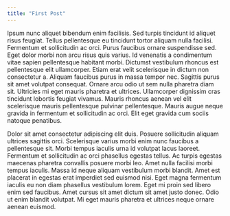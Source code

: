 ```yaml
---
title: "First Post"
---
```


Ipsum nunc aliquet bibendum enim facilisis. Sed turpis tincidunt id aliquet risus feugiat. Tellus pellentesque eu tincidunt tortor aliquam nulla facilisi. Fermentum et sollicitudin ac orci. Purus faucibus ornare suspendisse sed. Eget dolor morbi non arcu risus quis varius. Id venenatis a condimentum vitae sapien pellentesque habitant morbi. Dictumst vestibulum rhoncus est pellentesque elit ullamcorper. Etiam erat velit scelerisque in dictum non consectetur a. Aliquam faucibus purus in massa tempor nec. Sagittis purus sit amet volutpat consequat. Ornare arcu odio ut sem nulla pharetra diam sit. Ultricies mi eget mauris pharetra et ultrices. Ullamcorper dignissim cras tincidunt lobortis feugiat vivamus. Mauris rhoncus aenean vel elit scelerisque mauris pellentesque pulvinar pellentesque. Mauris augue neque gravida in fermentum et sollicitudin ac orci. Elit eget gravida cum sociis natoque penatibus.

Dolor sit amet consectetur adipiscing elit duis. Posuere sollicitudin aliquam ultrices sagittis orci. Scelerisque varius morbi enim nunc faucibus a pellentesque sit. Morbi tempus iaculis urna id volutpat lacus laoreet. Fermentum et sollicitudin ac orci phasellus egestas tellus. Ac turpis egestas maecenas pharetra convallis posuere morbi leo. Amet nulla facilisi morbi tempus iaculis. Massa id neque aliquam vestibulum morbi blandit. Amet est placerat in egestas erat imperdiet sed euismod nisi. Eget magna fermentum iaculis eu non diam phasellus vestibulum lorem. Eget mi proin sed libero enim sed faucibus. Amet cursus sit amet dictum sit amet justo donec. Odio ut enim blandit volutpat. Mi eget mauris pharetra et ultrices neque ornare aenean euismod.